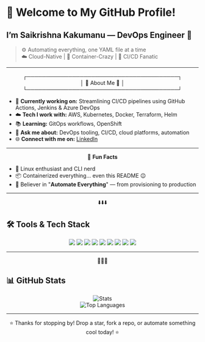<!-- Welcome Banner -->

# 👋 Welcome to My GitHub Profile!
## I’m **Saikrishna Kakumanu** — DevOps Engineer 🚀  

> ⚙️ Automating everything, one YAML file at a time  
> ☁️ Cloud-Native | 🐳 Container-Crazy | 🔧 CI/CD Fanatic

---

<p align="center">
  ┌────────────────────────────────────────┐<br>
  │            🔽 About Me 🔽             │<br>
  └────────────────────────────────────────┘
</p>

- 🔧 **Currently working on:** Streamlining CI/CD pipelines using GitHub Actions, Jenkins & Azure DevOps  
- ☁️ **Tech I work with:** AWS, Kubernetes, Docker, Terraform, Helm  
- 📚 **Learning:** GitOps workflows, OpenShift  
- 💬 **Ask me about:** DevOps tooling, CI/CD, cloud platforms, automation  
- 🌐 **Connect with me on:** [LinkedIn](https://www.linkedin.com/in/saikrishna-kakumanu-853b13243)

---

<p align="center">
  📌 <strong>Fun Facts</strong>
</p>

- 🐧 Linux enthusiast and CLI nerd  
- 📦 Containerized everything… even this README 😉  
- 🤖 Believer in "**Automate Everything**" — from provisioning to production

---

<p align="center">
  ⬇️⬇️⬇️
</p>

## 🛠️ Tools & Tech Stack

<p align="center">
  <img src="https://img.shields.io/badge/-Kubernetes-326CE5?style=for-the-badge&logo=kubernetes&logoColor=white"/>
  <img src="https://img.shields.io/badge/-Docker-2496ED?style=for-the-badge&logo=docker&logoColor=white"/>
  <img src="https://img.shields.io/badge/-Terraform-623CE4?style=for-the-badge&logo=terraform&logoColor=white"/>
  <img src="https://img.shields.io/badge/-GitHub%20Actions-2088FF?style=for-the-badge&logo=github-actions&logoColor=white"/>
  <img src="https://img.shields.io/badge/-Argo--CD-EF7B4D?style=for-the-badge&logo=argo&logoColor=white"/>
  <img src="https://img.shields.io/badge/-Helm-0F1689?style=for-the-badge&logo=helm&logoColor=white"/>
  <img src="https://img.shields.io/badge/-Linux-FCC624?style=for-the-badge&logo=linux&logoColor=black"/>
  <img src="https://img.shields.io/badge/-Python-3776AB?style=for-the-badge&logo=python&logoColor=white"/>
  <img src="https://img.shields.io/badge/-OpenShift-ee0000?style=for-the-badge&logo=red-hat-open-shift&logoColor=white"/>
</p>

---

<p align="center">
  🔼🔼🔼
</p>

## 📊 GitHub Stats

<p align="center">
  <img src="https://github-readme-stats.vercel.app/api?username=Chem2527&show_icons=true&theme=tokyonight" alt="Stats" />
  <br/>
  <img src="https://github-readme-stats.vercel.app/api/top-langs/?username=Chem2527&layout=compact&theme=tokyonight" alt="Top Languages" />
</p>

---

<p align="center">
  ⭐ Thanks for stopping by! Drop a star, fork a repo, or automate something cool today! ⭐
</p>
